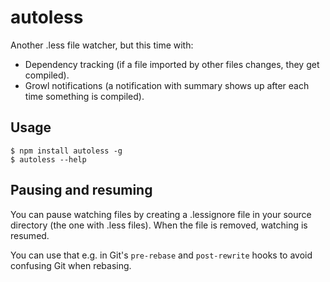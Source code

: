 autoless
========

Another .less file watcher, but this time with:

* Dependency tracking (if a file imported by other files changes, they get
  compiled).
* Growl notifications (a notification with summary shows up after each time
  something is compiled).


Usage
-----

    $ npm install autoless -g
    $ autoless --help


Pausing and resuming
--------------------

You can pause watching files by creating a .lessignore file in your
source directory (the one with .less files). When the file is removed,
watching is resumed.

You can use that e.g. in Git's `pre-rebase` and `post-rewrite` hooks to
avoid confusing Git when rebasing.

